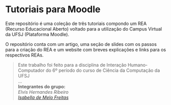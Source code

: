 # Tutoriais para Moodle

Este repositório é uma coleção de três tutoriais compondo um REA (Recurso Educacional Aberto) voltado para a utilização do Campus Virtual da UFSJ (Plataforma Moodle).

O repositório conta com um artigo, uma seção de slides com os passos para a criação do REA e um website com breves explicações e links para os respectivos REAs.

> Este trabalho foi feito para a disciplina de Interação Humano-Computador do 6º período do curso de Ciência da Computação da UFSJ<br/>
...<br/>
**Integrantes do grupo:**<br/>
*Elvis Hernandes Ribeiro*<br/>
*[Isabella de Melo Freitas](https://github.com/isobello)*

